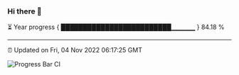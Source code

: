 ### Hi there 👋

⏳ Year progress { █████████████████████████▁▁▁▁▁ } 84.18 %

---

⏰ Updated on Fri, 04 Nov 2022 06:17:25 GMT

![Progress Bar CI](https://github.com/liununu/liununu/workflows/Progress%20Bar%20CI/badge.svg)
